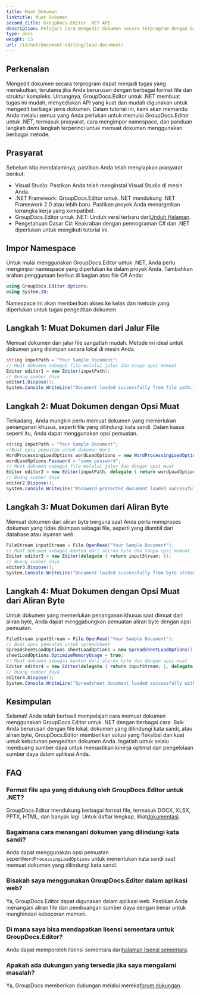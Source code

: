 ```yaml
---
title: Muat Dokumen
linktitle: Muat Dokumen
second_title: GroupDocs.Editor .NET API
description: Pelajari cara mengedit dokumen secara terprogram dengan GroupDocs.Editor untuk .NET. Panduan langkah demi langkah untuk memuat dokumen, menangani file yang dilindungi kata sandi, dan banyak lagi.
type: docs
weight: 13
url: /id/net/document-editing/load-document/
---
```

## Perkenalan
Mengedit dokumen secara terprogram dapat menjadi tugas yang menakutkan, terutama jika Anda berurusan dengan berbagai format file dan struktur kompleks. Untungnya, GroupDocs.Editor untuk .NET membuat tugas ini mudah, menyediakan API yang kuat dan mudah digunakan untuk mengedit berbagai jenis dokumen. Dalam tutorial ini, kami akan memandu Anda melalui semua yang Anda perlukan untuk memulai GroupDocs.Editor untuk .NET, termasuk prasyarat, cara mengimpor namespace, dan panduan langkah demi langkah terperinci untuk memuat dokumen menggunakan berbagai metode.
## Prasyarat
Sebelum kita mendalaminya, pastikan Anda telah menyiapkan prasyarat berikut:
- Visual Studio: Pastikan Anda telah menginstal Visual Studio di mesin Anda.
- .NET Framework: GroupDocs.Editor untuk .NET mendukung .NET Framework 2.0 atau lebih baru. Pastikan proyek Anda menargetkan kerangka kerja yang kompatibel.
-  GroupDocs.Editor untuk .NET: Unduh versi terbaru dari[Unduh Halaman](https://releases.groupdocs.com/editor/net/).
- Pengetahuan Dasar C#: Keakraban dengan pemrograman C# dan .NET diperlukan untuk mengikuti tutorial ini.
## Impor Namespace
Untuk mulai menggunakan GroupDocs.Editor untuk .NET, Anda perlu mengimpor namespace yang diperlukan ke dalam proyek Anda. Tambahkan arahan penggunaan berikut di bagian atas file C# Anda:
```csharp
using GroupDocs.Editor.Options;
using System.IO;
```
Namespace ini akan memberikan akses ke kelas dan metode yang diperlukan untuk tugas pengeditan dokumen.
## Langkah 1: Muat Dokumen dari Jalur File
Memuat dokumen dari jalur file sangatlah mudah. Metode ini ideal untuk dokumen yang disimpan secara lokal di mesin Anda.

```csharp
string inputPath = "Your Sample Document";
// Muat dokumen sebagai file melalui jalur dan tanpa opsi memuat
Editor editor1 = new Editor(inputPath);
// Buang sumber daya
editor1.Dispose();
System.Console.WriteLine("Document loaded successfully from file path.");
```
## Langkah 2: Muat Dokumen dengan Opsi Muat
Terkadang, Anda mungkin perlu memuat dokumen yang memerlukan penanganan khusus, seperti file yang dilindungi kata sandi. Dalam kasus seperti itu, Anda dapat menggunakan opsi pemuatan.

```csharp
string inputPath = "Your Sample Document";
//Buat opsi pemuatan untuk dokumen Word
WordProcessingLoadOptions wordLoadOptions = new WordProcessingLoadOptions();
wordLoadOptions.Password = "some password";
// Muat dokumen sebagai file melalui jalur dan dengan opsi muat
Editor editor2 = new Editor(inputPath, delegate { return wordLoadOptions; });
// Buang sumber daya
editor2.Dispose();
System.Console.WriteLine("Password-protected document loaded successfully.");
```
## Langkah 3: Muat Dokumen dari Aliran Byte
Memuat dokumen dari aliran byte berguna saat Anda perlu memproses dokumen yang tidak disimpan sebagai file, seperti yang diambil dari database atau layanan web.

```csharp
FileStream inputStream = File.OpenRead("Your Sample Document");
// Muat dokumen sebagai konten dari aliran byte dan tanpa opsi memuat
Editor editor3 = new Editor(delegate { return inputStream; });
// Buang sumber daya
editor3.Dispose();
System.Console.WriteLine("Document loaded successfully from byte stream.");
```
## Langkah 4: Muat Dokumen dengan Opsi Muat dari Aliran Byte
Untuk dokumen yang memerlukan penanganan khusus saat dimuat dari aliran byte, Anda dapat menggabungkan pemuatan aliran byte dengan opsi pemuatan.

```csharp
FileStream inputStream = File.OpenRead("Your Sample Document");
// Buat opsi pemuatan untuk spreadsheet
SpreadsheetLoadOptions sheetLoadOptions = new SpreadsheetLoadOptions();
sheetLoadOptions.OptimizeMemoryUsage = true;
// Muat dokumen sebagai konten dari aliran byte dan dengan opsi muat
Editor editor4 = new Editor(delegate { return inputStream; }, delegate { return sheetLoadOptions; });
// Buang sumber daya
editor4.Dispose();
System.Console.WriteLine("Spreadsheet document loaded successfully with load options.");
```
## Kesimpulan
Selamat! Anda telah berhasil mempelajari cara memuat dokumen menggunakan GroupDocs.Editor untuk .NET dengan berbagai cara. Baik Anda berurusan dengan file lokal, dokumen yang dilindungi kata sandi, atau aliran byte, GroupDocs.Editor memberikan solusi yang fleksibel dan kuat untuk kebutuhan pengeditan dokumen Anda. Ingatlah untuk selalu membuang sumber daya untuk memastikan kinerja optimal dan pengelolaan sumber daya dalam aplikasi Anda.
## FAQ
### Format file apa yang didukung oleh GroupDocs.Editor untuk .NET?
 GroupDocs.Editor mendukung berbagai format file, termasuk DOCX, XLSX, PPTX, HTML, dan banyak lagi. Untuk daftar lengkap, lihat[dokumentasi](https://reference.groupdocs.com/editor/net/).
### Bagaimana cara menangani dokumen yang dilindungi kata sandi?
 Anda dapat menggunakan opsi pemuatan seperti`WordProcessingLoadOptions` untuk menentukan kata sandi saat memuat dokumen yang dilindungi kata sandi.
### Bisakah saya menggunakan GroupDocs.Editor dalam aplikasi web?
Ya, GroupDocs.Editor dapat digunakan dalam aplikasi web. Pastikan Anda menangani aliran file dan pembuangan sumber daya dengan benar untuk menghindari kebocoran memori.
### Di mana saya bisa mendapatkan lisensi sementara untuk GroupDocs.Editor?
 Anda dapat memperoleh lisensi sementara dari[halaman lisensi sementara](https://purchase.groupdocs.com/temporary-license/).
### Apakah ada dukungan yang tersedia jika saya mengalami masalah?
 Ya, GroupDocs memberikan dukungan melalui mereka[forum dukungan](https://forum.groupdocs.com/c/editor/20).